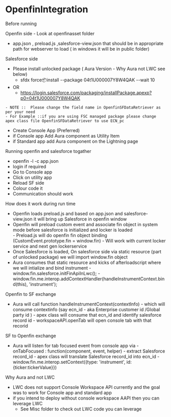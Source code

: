 # OpenfinIntegration
Before running 
 

Openfin side - Look at openfinasset folder 
  -  app.json , preload.js ,salesforce-view.json that should be in appropriate path for webserver to load ( in windows it will be in public folder) 
 
  
 Salesforce side 
  -  Please install unlocked package ( Aura Version - Why Aura not LWC see below) 
       - sfdx force:package:install --package 04t1U000007Y8W4QAK --wait 10     
   - OR 
      - https://login.salesforce.com/packaging/installPackage.apexp?p0=04t1U000007Y8W4QAK
 
    - NOTE ::  Please change the field name in OpenfinSFDataRetriever as per your need 
    - For Example ::if you are using FSC managed package please change apex class file OpenfinSFDataRetriever to use ECN_pc 
  
  - Create Console App (Preferred) 
  - if Console app Add Aura component as Utility Item 
  - if Standard app add Aura component on the Lightning page

  
Running openfin and salesforce togather 
 - openfin  -l -c app.json
  - login if required 
   - Go to Console app 
   - Click on utility app
   - Reload SF side 
   - Colour code it 
   - Communication should work 
   
How does  it work during run time 
  - Openfin loads preload.js and based on app.json and salesforce-view.json it will bring up Salesforce in openfin window
  - Openfin will preload  custom event and associate fin object  in system mode before salesforce is initialized and  locker is loaded  
            - Preload.js will do openfin fin object binding (CustomEvent.prototype.fin = window.fin)
            - Will work with current locker service and next gen lockerservice 
  - Once Salesforce is loaded, On salesforce side via static resource (part of unlocked package) we will import window.fin object 
  - Aura consumes that static resource and kicks of afterloadscript where we will intialize and bind instrument 
         - window.fin.salesforce.initFinApiInLwc();
         - window.fin.me.interop.addContextHandler(handleInstrumentContext.bind(this), 'instrument');

 Openfin to SF exchange
  - Aura will call function handleInstrumentContext(contextInfo) 
        - which will consume contextinfo (say ecn_id - aka Enterprise customer id /Global party id )
        - apex class will consume that ecn_id and identify salesforce record id 
        - workspaceAPI.openTab will open console tab with that recorid 

 SF to Openfin exchange
  - Aura will listen for tab focused event from console app via 
        -      onTabFocused : function(component, event, helper)
        -     extract Salesforce record_id
        -     apex class will translate Salesforce record_id into ecn_id 
        -    window.fin.me.interop.setContext({type: 'instrument', id: {ticker:tickerValue}}) 
   
Why Aura and not LWC 
- LWC does not support  Console Workspace API currently and the goal was to work for Console app and standard app 
- if you intend to deploy without console workspace AAPI then you can leverage LWC 
    -  See Misc folder to check out LWC code you can leverage 
